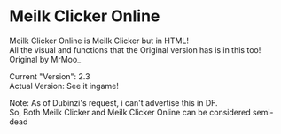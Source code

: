# Meilk Clicker Online
Meilk Clicker Online is Meilk Clicker but in HTML! <br />
All the visual and functions that the Original version has is in this too! <br />
Original by MrMoo_ <br />

Current "Version": 2.3 <br />
Actual Version: See it ingame! <br />

Note: As of Dubinzi's request, i can't advertise this in DF. <br />
So, Both Meilk Clicker and Meilk Clicker Online can be considered semi-dead <br />

